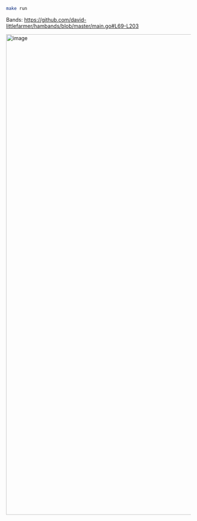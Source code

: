```bash
make run
```

Bands: https://github.com/david-littlefarmer/hambands/blob/master/main.go#L69-L203

<img width="1141" height="1306" alt="image" src="https://github.com/user-attachments/assets/ee8ff10e-6364-41ee-890f-69a4e410337f" />
